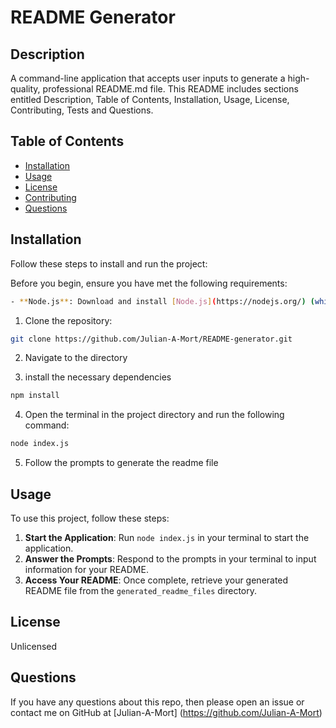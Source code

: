 # README Generator
 
## Description
A command-line application that accepts user inputs to generate a high-quality, professional README.md file. This README includes sections entitled Description, Table of Contents, Installation, Usage, License, Contributing, Tests and Questions.

## Table of Contents
* [Installation](#installation)
* [Usage](#usage)
* [License](#license)
* [Contributing](#contributing)
* [Questions](#questions)
  
## Installation

Follow these steps to install and run the project:

Before you begin, ensure you have met the following requirements:

```sh
- **Node.js**: Download and install [Node.js](https://nodejs.org/) (which includes [npm](http://npmjs.com)) on your computer.
```

1. Clone the repository:
```sh
git clone https://github.com/Julian-A-Mort/README-generator.git
```

2. Navigate to the directory

3. install the necessary dependencies 
```sh
npm install
```

4. Open the terminal in the project directory and run the following command:
```sh
node index.js
```

5. Follow the prompts to generate the readme file
  
## Usage

To use this project, follow these steps:

1. **Start the Application**: Run `node index.js` in your terminal to start the application.
2. **Answer the Prompts**: Respond to the prompts in your terminal to input information for your README.
3. **Access Your README**: Once complete, retrieve your generated README file from the `generated_readme_files` directory.
 
  
## License
Unlicensed 
  
  
## Questions
If you have any questions about this repo, then please open an issue or contact me on GitHub at [Julian-A-Mort] (https://github.com/Julian-A-Mort) 
  